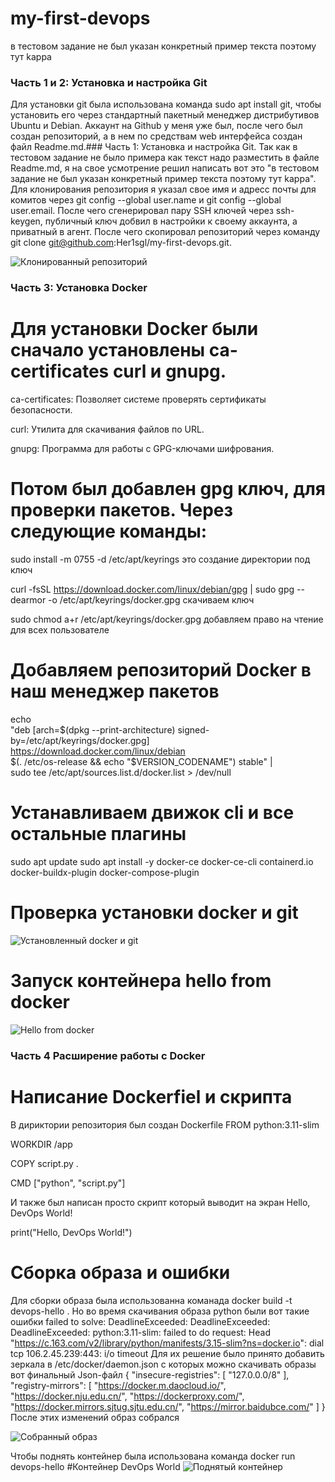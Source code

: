 # my-first-devops
в тестовом задание не был указан конкретный пример текста поэтому тут kappa

### Часть 1 и 2: Установка и настройка Git

Для установки git была использована команда sudo apt install git, чтобы установить его через стандартный пакетный 
менеджер дистрибутивов Ubuntu и Debian. Аккаунт на Github у меня уже был, после чего был создан репозиторий, а в нем 
по средствам web интерфейса создан файл Readme.md.### Часть 1: Установка и настройка Git. Так как в тестовом задание не было примера как текст надо разместить в файле Readme.md, я на свое усмотрение решил написать вот это "в тестовом задание не был указан конкретный пример текста поэтому тут kappa". Для клонирования репозитория я указал свое имя и адресс почты для комитов через git config --global user.name и  git config --global user.email. После чего сгенерировал пару SSH ключей через ssh-keygen, публичный ключ добвил в настройки к своему аккаунта, а приватный в агент. После чего скопировал репозиторий через команду git clone git@github.com:Her1sgl/my-first-devops.git.

![Клонированный репозиторий](./screenshots/clone%20repository.png)

### Часть 3: Установка Docker

# Для установки Docker были сначало установлены ca-certificates curl и gnupg.

ca-certificates: Позволяет системе проверять сертификаты безопасности.

curl: Утилита для скачивания файлов по URL.

gnupg: Программа для работы с GPG-ключами шифрования.

# Потом был добавлен gpg ключ, для проверки пакетов. Через следующие команды:

sudo install -m 0755 -d /etc/apt/keyrings это создание директории под ключ

curl -fsSL https://download.docker.com/linux/debian/gpg | sudo gpg --dearmor -o /etc/apt/keyrings/docker.gpg скачиваем ключ

sudo chmod a+r /etc/apt/keyrings/docker.gpg  добавляем право на чтение для всех пользователе 

# Добавляем репозиторий Docker в наш менеджер пакетов

echo \
  "deb [arch=$(dpkg --print-architecture) signed-by=/etc/apt/keyrings/docker.gpg] https://download.docker.com/linux/debian \
  $(. /etc/os-release && echo "$VERSION_CODENAME") stable" | \
  sudo tee /etc/apt/sources.list.d/docker.list > /dev/null

# Устанавливаем движок cli и все остальные плагины 
sudo apt update
sudo apt install -y docker-ce docker-ce-cli containerd.io docker-buildx-plugin docker-compose-plugin

# Проверка установки docker и git
![Установленный docker и git](./screenshots/Git%20and%20docker%20install.png)

# Запуск контейнера hello from docker
![Hello from docker](./screenshots/Hello%20from%20docekr.png)

### Часть 4  Расширение работы с Docker

# Написание Dockerfiel и скрипта  
В дириктории репозитория был создан Dockerfile 
FROM python:3.11-slim

WORKDIR /app

COPY script.py .

CMD ["python", "script.py"] 

И также был написан просто скрипт который выводит на экран Hello, DevOps World!

print("Hello, DevOps World!")

# Сборка образа и ошибки 

Для сборки образа была использованна команада docker build -t devops-hello .
Но во время скачивания образа python были вот такие ошибки 
 failed to solve: DeadlineExceeded: DeadlineExceeded: DeadlineExceeded: python:3.11-slim: failed to do request: Head "https://c.163.com/v2/library/python/manifests/3.15-slim?ns=docker.io": dial tcp 106.2.45.239:443: i/o timeout
Для их решение было принято добавить зеркала в /etc/docker/daemon.json с которых можно скачивать образы
вот финальный Json-файл
{
  "insecure-registries": [
    "127.0.0.0/8"
  ],
  "registry-mirrors": [
    "https://docker.m.daocloud.io/",
    "https://docker.nju.edu.cn/",
    "https://dockerproxy.com/",
    "https://docker.mirrors.sjtug.sjtu.edu.cn/",
    "https://mirror.baidubce.com/"
  ]
}
После этих изменений образ собрался 

![Собранный образ](./screenshots/build%20my%20image.png)

Чтобы поднять контейнер была использована команда docker run devops-hello
#Контейнер DevOps World
![Поднятый контейнер](./screenshots/Hello%20from%20DevOps.png)
    
